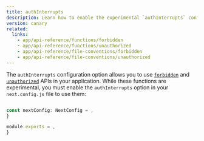 ```yaml
---
title: authInterrupts
description: Learn how to enable the experimental `authInterrupts` configuration option to use `forbidden` and `unauthorized`.
version: canary
related:
  links:
    - app/api-reference/functions/forbidden
    - app/api-reference/functions/unauthorized
    - app/api-reference/file-conventions/forbidden
    - app/api-reference/file-conventions/unauthorized
---
```


The `authInterrupts` configuration option allows you to use [`forbidden`](/docs/app/api-reference/functions/forbidden) and [`unauthorized`](/docs/app/api-reference/functions/unauthorized) APIs in your application. While these functions are experimental, you must enable the `authInterrupts` option in your `next.config.js` file to use them:

```ts filename="next.config.ts" switcher

const nextConfig: NextConfig = ,
}

```

```js filename="next.config.js" switcher
module.exports = ,
}
```